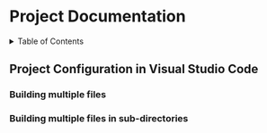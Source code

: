 # Project Documentation

<!-- TABLE OF CONTENTS -->
<details>
  <summary>Table of Contents</summary>
  <ol>
    <li>
      <a href="#project-configuration-in-visual-studio-code">Project Configuration in Visual Studio Code</a>
      <ul>
        <li><a href="#building-multiple-files">Building multiple files</a></li>
        <li><a href="#building-multiple-files-in-sub-directories">Building multiple files in sub-directories</a></li>
      </ul>
    </li>
  </ol>
</details>

<!-- CONTENTS -->
## Project Configuration in Visual Studio Code

### Building multiple files

### Building multiple files in sub-directories
